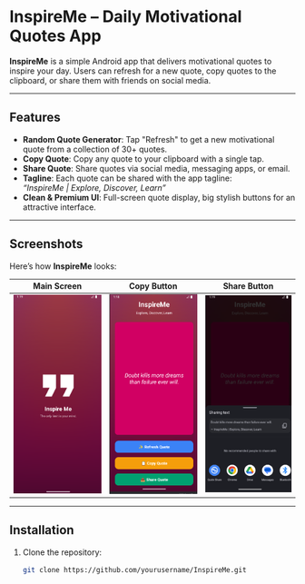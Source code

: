 # InspireMe – Daily Motivational Quotes App

**InspireMe** is a simple Android app that delivers motivational quotes to inspire your day. Users can refresh for a new quote, copy quotes to the clipboard, or share them with friends on social media.

---

## Features

- **Random Quote Generator**: Tap "Refresh" to get a new motivational quote from a collection of 30+ quotes.  
- **Copy Quote**: Copy any quote to your clipboard with a single tap.  
- **Share Quote**: Share quotes via social media, messaging apps, or email.  
- **Tagline**: Each quote can be shared with the app tagline:  
  *“InspireMe | Explore, Discover, Learn”*  
- **Clean & Premium UI**: Full-screen quote display, big stylish buttons for an attractive interface.  

---

## Screenshots

Here’s how **InspireMe** looks:

| Main Screen | Copy Button | Share Button |
|-------------|------------|--------------|
| ![Screenshot 1](SS/1.png) | ![Screenshot 2](SS/2.png) | ![Screenshot 3](SS/3.png) |

---

## Installation

1. Clone the repository:
   ```bash
   git clone https://github.com/yourusername/InspireMe.git
